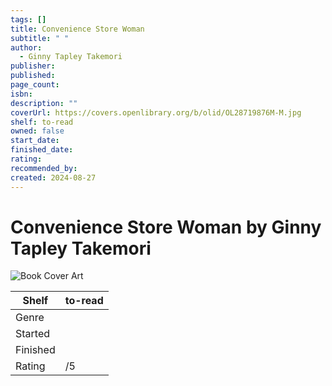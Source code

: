 ```yaml
---
tags: []
title: Convenience Store Woman
subtitle: " "
author:
  - Ginny Tapley Takemori
publisher: 
published: 
page_count: 
isbn: 
description: ""
coverUrl: https://covers.openlibrary.org/b/olid/OL28719876M-M.jpg
shelf: to-read
owned: false
start_date: 
finished_date: 
rating: 
recommended_by: 
created: 2024-08-27
---
```


# Convenience Store Woman by Ginny Tapley Takemori

![Book Cover Art](https://covers.openlibrary.org/b/olid/OL28719876M-M.jpg)

| Shelf | to-read |
| --- | --- |
| Genre |  |
| Started |  |
| Finished |  |
| Rating | /5 |


